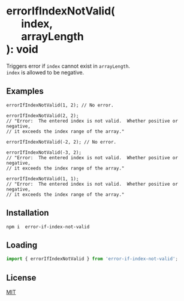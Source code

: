 # errorIfIndexNotValid(<br>&nbsp;&nbsp;&nbsp;&nbsp;&nbsp;&nbsp;index,<br>&nbsp;&nbsp;&nbsp;&nbsp;&nbsp;&nbsp;arrayLength<br>): void

Triggers error if `index` cannot exist in `arrayLength`.  
`index` is allowed to be negative.

## Examples
```
errorIfIndexNotValid(1, 2); // No error.

errorIfIndexNotValid(2, 2);
// "Error:  The entered index is not valid.  Whether positive or negative,
// it exceeds the index range of the array."

errorIfIndexNotValid(-2, 2); // No error.

errorIfIndexNotValid(-3, 2);
// "Error:  The entered index is not valid.  Whether positive or negative,
// it exceeds the index range of the array."

errorIfIndexNotValid(1, 1);
// "Error:  The entered index is not valid.  Whether positive or negative,
// it exceeds the index range of the array."
```

## Installation
`npm i  error-if-index-not-valid`

## Loading
```js
import { errorIfIndexNotValid } from 'error-if-index-not-valid';
```

## License
[MIT](https://choosealicense.com/licenses/mit/)
